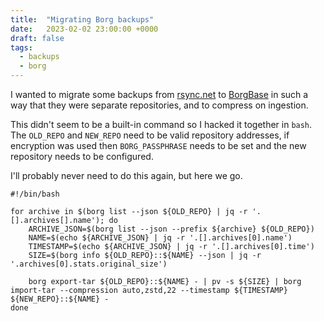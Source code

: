 ```yaml
---
title:  "Migrating Borg backups"
date:   2023-02-02 23:00:00 +0000
draft: false
tags:
  - backups
  - borg
---
```


I wanted to migrate some backups from [rsync.net](https://rsync.net/borg.html) to [BorgBase](https://borgbase.com) in such a way that they were separate repositories, and to compress on ingestion.

This didn't seem to be a built-in command so I hacked it together in `bash`. The `OLD_REPO` and `NEW_REPO` need to be valid repository addresses, if encryption was used then `BORG_PASSPHRASE` needs to be set and the new repository needs to be configured.

I'll probably never need to do this again, but here we go.

```shell
#!/bin/bash

for archive in $(borg list --json ${OLD_REPO} | jq -r '.[].archives[].name'); do
    ARCHIVE_JSON=$(borg list --json --prefix ${archive} ${OLD_REPO})
    NAME=$(echo ${ARCHIVE_JSON} | jq -r '.[].archives[0].name')
    TIMESTAMP=$(echo ${ARCHIVE_JSON} | jq -r '.[].archives[0].time')
    SIZE=$(borg info ${OLD_REPO}::${NAME} --json | jq -r '.archives[0].stats.original_size')

    borg export-tar ${OLD_REPO}::${NAME} - | pv -s ${SIZE} | borg import-tar --compression auto,zstd,22 --timestamp ${TIMESTAMP} ${NEW_REPO}::${NAME} -
done
```
